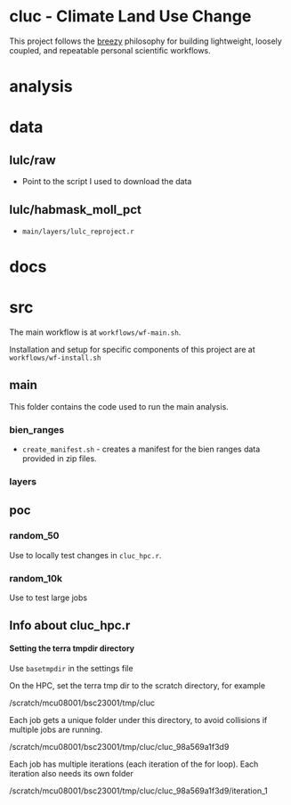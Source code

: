 # cluc - Climate Land Use Change

This project follows the [breezy](https://github.com/benscarlson/breezy) philosophy for building lightweight, loosely coupled, and repeatable personal scientific workflows.

# analysis



# data

## lulc/raw

-   Point to the script I used to download the data

## lulc/habmask_moll_pct

-   `main/layers/lulc_reproject.r`

# docs


# src


The main workflow is at `workflows/wf-main.sh`.

Installation and setup for specific components of this project are at `workflows/wf-install.sh`

## main

This folder contains the code used to run the main analysis.

### bien_ranges

* `create_manifest.sh` - creates a manifest for the bien ranges data provided in zip files.

### layers

## poc

### random_50

Use to locally test changes in `cluc_hpc.r`.

### random_10k

Use to test large jobs

## Info about cluc_hpc.r

#### Setting the terra tmpdir directory

Use `basetmpdir` in the settings file

On the HPC, set the terra tmp dir to the scratch directory, for example 

/scratch/mcu08001/bsc23001/tmp/cluc

Each job gets a unique folder under this directory, to avoid collisions if multiple jobs are running.

/scratch/mcu08001/bsc23001/tmp/cluc/cluc_98a569a1f3d9

Each job has multiple iterations (each iteration of the for loop). Each iteration also needs its own folder

/scratch/mcu08001/bsc23001/tmp/cluc/cluc_98a569a1f3d9/iteration_1


